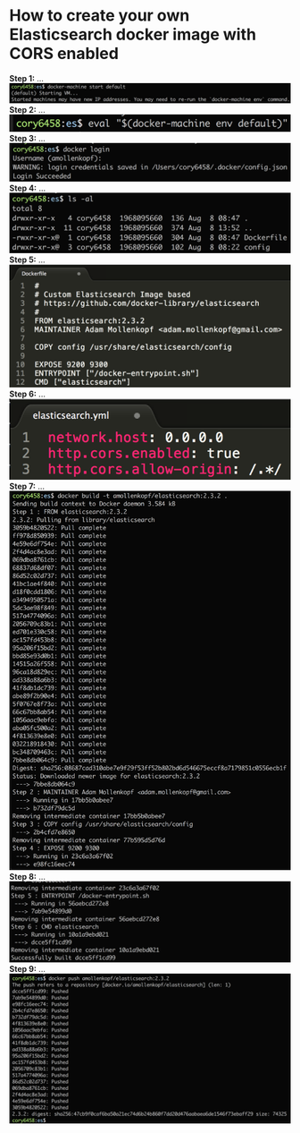 # How to create your own Elasticsearch docker image with CORS enabled

<b>Step 1:</b> ...<br>
<img src="../images/04-es-setup-docker/es-docker-01.png"/><br>
<b>Step 2:</b> ...<br>
<img src="../images/04-es-setup-docker/es-docker-02.png"/><br>
<b>Step 3:</b> ...<br>
<img src="../images/04-es-setup-docker/es-docker-03.png"/><br>
<b>Step 4:</b> ...<br>
<img src="../images/04-es-setup-docker/es-docker-04.png"/><br>
<b>Step 5:</b> ...<br>
<img src="../images/04-es-setup-docker/es-docker-05.png"/><br>
<b>Step 6:</b> ...<br>
<img src="../images/04-es-setup-docker/es-docker-06.png"/><br>
<b>Step 7:</b> ...<br>
<img src="../images/04-es-setup-docker/es-docker-07.png"/><br>
<b>Step 8:</b> ...<br>
<img src="../images/04-es-setup-docker/es-docker-08.png"/><br>
<b>Step 9:</b> ...<br>
<img src="../images/04-es-setup-docker/es-docker-09.png"/><br>
